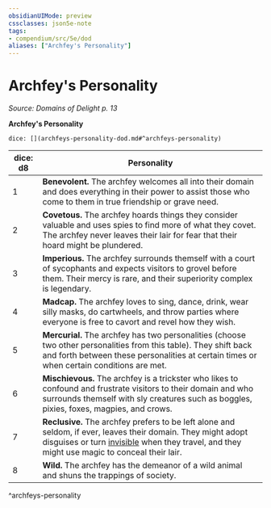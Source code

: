 ```yaml
---
obsidianUIMode: preview
cssclasses: json5e-note
tags:
- compendium/src/5e/dod
aliases: ["Archfey's Personality"]
---
```

# Archfey's Personality
*Source: Domains of Delight p. 13* 

**Archfey's Personality**

`dice: [](archfeys-personality-dod.md#^archfeys-personality)`

| dice: d8 | Personality |
|----------|-------------|
| 1 | **Benevolent.** The archfey welcomes all into their domain and does everything in their power to assist those who come to them in true friendship or grave need. |
| 2 | **Covetous.** The archfey hoards things they consider valuable and uses spies to find more of what they covet. The archfey never leaves their lair for fear that their hoard might be plundered. |
| 3 | **Imperious.** The archfey surrounds themself with a court of sycophants and expects visitors to grovel before them. Their mercy is rare, and their superiority complex is legendary. |
| 4 | **Madcap.** The archfey loves to sing, dance, drink, wear silly masks, do cartwheels, and throw parties where everyone is free to cavort and revel how they wish. |
| 5 | **Mercurial.** The archfey has two personalities (choose two other personalities from this table). They shift back and forth between these personalities at certain times or when certain conditions are met. |
| 6 | **Mischievous.** The archfey is a trickster who likes to confound and frustrate visitors to their domain and who surrounds themself with sly creatures such as boggles, pixies, foxes, magpies, and crows. |
| 7 | **Reclusive.** The archfey prefers to be left alone and seldom, if ever, leaves their domain. They might adopt disguises or turn [invisible](/Systems/5e/rules/conditions.md#invisible) when they travel, and they might use magic to conceal their lair. |
| 8 | **Wild.** The archfey has the demeanor of a wild animal and shuns the trappings of society. |
^archfeys-personality